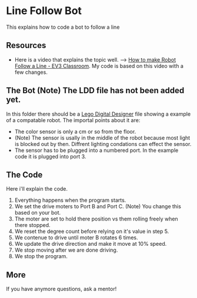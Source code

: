 # Line Follow Bot
This explains how to code a bot to follow a line
## Resources
- Here is a video that explains the topic well. --> [How to make Robot Follow a Line - EV3 Classroom](https://www.youtube.com/watch?v=6hzP1lOtSV4). My code is based on this video with a few changes.
## The Bot     (Note) The LDD file has not been added yet.
In this folder there should be a [Lego Digital Designer](https://www.lego.com/en-us/ldd) file showing a example of a compatable robot. The importal points about it are:
- The color sensor is only a cm or so from the floor.
- (Note) The sensor is usally in the middle of the robot because most light is blocked out by then. Diffrent lighting condations can effect the sensor.
- The sensor has to be plugged into a numbered port. In the example code it is plugged into port 3.
## The Code
Here i'll explain the code.
1. Everything happens when the program starts.
2. We set the drive moters to Port B and Port C. (Note) You change this based on your bot.
3. The moter are set to hold there position vs them rolling freely when there stopped.
4. We reset the degree count before relying on it's value in step 5.
5. We contenue to drive until moter B rotates 6 times.
6. We update the drive direction and make it move at 10% speed.
7. We stop moving after we are done driving.
8. We stop the program.
## More
If you have anymore questions, ask a mentor!